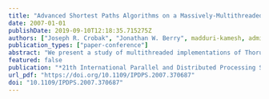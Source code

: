 ```yaml
---
title: "Advanced Shortest Paths Algorithms on a Massively-Multithreaded Architecture"
date: 2007-01-01
publishDate: 2019-09-10T12:18:35.715275Z
authors: ["Joseph R. Crobak", "Jonathan W. Berry", madduri-kamesh, admin]
publication_types: ["paper-conference"]
abstract: "We present a study of multithreaded implementations of Thorup's algorithm for solving the single source shortest path (SSSP) problem for undirected graphs. Our implementations leverage the fledgling multithreaded graph library (MTGL) to perform operations such as finding connected components and extracting induced subgraphs. To achieve good parallel performance from this algorithm, we deviate from several theoretically optimal algorithmic steps. In this paper, we present simplifications that perform better in practice, and we describe details of the multithreaded implementation that were necessary for scalability. We study synthetic graphs that model unstructured networks, such as social networks and economic transaction networks. Most of the recent progress in shortest path algorithms relies on structure that these networks do not have. In this work, we take a step back and explore the synergy between an elegant theoretical algorithm and an elegant computer architecture. Finally, we conclude with a prediction that this work will become relevant to shortest path computation on structured networks."
featured: false
publication: "*21th International Parallel and Distributed Processing Symposium (IPDPS 2007), Proceedings, 26-30 March 2007, Long Beach, California, USA*"
url_pdf: "https://doi.org/10.1109/IPDPS.2007.370687"
doi: "10.1109/IPDPS.2007.370687"
---
```


